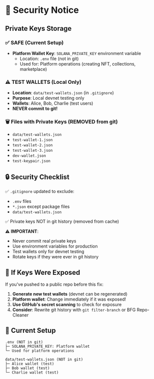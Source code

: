 # 🔐 Security Notice

## Private Keys Storage

### ✅ SAFE (Current Setup)
- **Platform Wallet Key**: `SOLANA_PRIVATE_KEY` environment variable
  - Location: `.env` file (not in git)
  - Used for: Platform operations (creating NFT, collections, marketplace)

### ⚠️ TEST WALLETS (Local Only)
- **Location**: `data/test-wallets.json` (in `.gitignore`)
- **Purpose**: Local devnet testing only
- **Wallets**: Alice, Bob, Charlie (test users)
- **NEVER commit to git!**

### 🗑️ Files with Private Keys (REMOVED from git)
- `data/test-wallets.json`
- `test-wallet-1.json`
- `test-wallet-2.json`
- `test-wallet-3.json`
- `dev-wallet.json`
- `test-keypair.json`

## 🔒 Security Checklist

✅ `.gitignore` updated to exclude:
- `.env` files
- `*.json` except package files
- `data/test-wallets.json`

✅ Private keys NOT in git history (removed from cache)

⚠️ **IMPORTANT**: 
- Never commit real private keys
- Use environment variables for production
- Test wallets only for devnet testing
- Rotate keys if they were ever in git history

## 🚨 If Keys Were Exposed

If you've pushed to a public repo before this fix:

1. **Generate new test wallets** (devnet can be regenerated)
2. **Platform wallet**: Change immediately if it was exposed!
3. **Use GitHub's secret scanning** to check for exposure
4. **Consider**: Rewrite git history with `git filter-branch` or BFG Repo-Cleaner

## 📝 Current Setup

```
.env (NOT in git)
├─ SOLANA_PRIVATE_KEY: Platform wallet
└─ Used for platform operations

data/test-wallets.json (NOT in git)
├─ Alice wallet (test)
├─ Bob wallet (test)  
└─ Charlie wallet (test)
```

